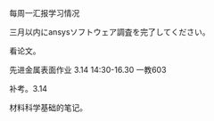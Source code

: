 每周一汇报学习情况

三月以内にansysソフトウェア調査を完了してください。

看论文。

先进金属表面作业   3.14 14:30-16.30  一教603

补考。3.14 

材料科学基础的笔记。
